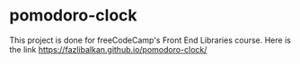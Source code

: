 # pomodoro-clock
This project is done for freeCodeCamp's Front End Libraries course. Here is the link https://fazlibalkan.github.io/pomodoro-clock/
